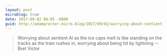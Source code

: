 ```yaml
---
layout: post
microblog: true
date: 2017-09-02 08:05 -0000
guid: http://adamprocter.micro.blog/2017/09/02/worrying-about-sentient.html
---
```

> Worrying about sentient AI as the ice caps melt is like standing on the tracks as the train rushes in, worrying about being hit by lightning -- Bret Victor
